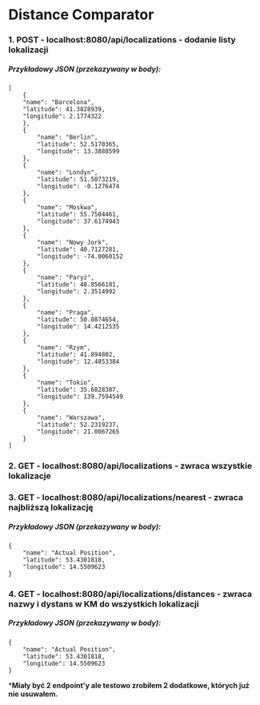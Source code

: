 # Distance Comparator

### 1. POST - localhost:8080/api/localizations - dodanie listy lokalizacji
##### Przykładowy JSON (przekazywany w body): 
```
[
    {
	"name": "Barcelona",
	"latitude": 41.3828939,
	"longitude": 2.1774322
    },
    {
        "name": "Berlin",
        "latitude": 52.5170365,
        "longitude": 13.3888599
    },
    {
        "name": "Londyn",
        "latitude": 51.5073219,
        "longitude": -0.1276474
    },
    {
        "name": "Moskwa",
        "latitude": 55.7504461,
        "longitude": 37.6174943
    },
    {
        "name": "Nowy Jork",
        "latitude": 40.7127281,
        "longitude": -74.0060152
    },
    {
        "name": "Paryż",
        "latitude": 48.8566101,
        "longitude": 2.3514992
    },
    {
        "name": "Praga",
        "latitude": 50.0874654,
        "longitude": 14.4212535
    },
    {
        "name": "Rzym",
        "latitude": 41.894802,
        "longitude": 12.4853384
    },
    {
        "name": "Tokio",
        "latitude": 35.6828387,
        "longitude": 139.7594549
    },
    {
        "name": "Warszawa",
        "latitude": 52.2319237,
        "longitude": 21.0067265
    }
]
```

### 2. GET - localhost:8080/api/localizations - zwraca wszystkie lokalizacje
### 3. GET - localhost:8080/api/localizations/nearest - zwraca najbliższą lokalizację
##### Przykładowy JSON (przekazywany w body): 
```
{
	"name": "Actual Position",
	"latitude": 53.4301818,
	"longitude": 14.5509623
}
```

### 4. GET - localhost:8080/api/localizations/distances - zwraca nazwy i dystans w KM do wszystkich lokalizacji
##### Przykładowy JSON (przekazywany w body): 
```
{
	"name": "Actual Position",
	"latitude": 53.4301818,
	"longitude": 14.5509623
}
```


***Miały być 2 endpoint'y ale testowo zrobiłem 2 dodatkowe, których już nie usuwałem.**
